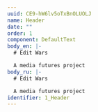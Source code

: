 ```yaml
---
uuid: CE9-hW6lv5oTxBnOLUOLJ
name: Header
date: ""
order: 1
component: DefaultText
body_en: |-
  # Edit Wars

  A media futures project
body_ru: |-
  # Edit Wars

  A media futures project
identifier: 1_Header
---
```

